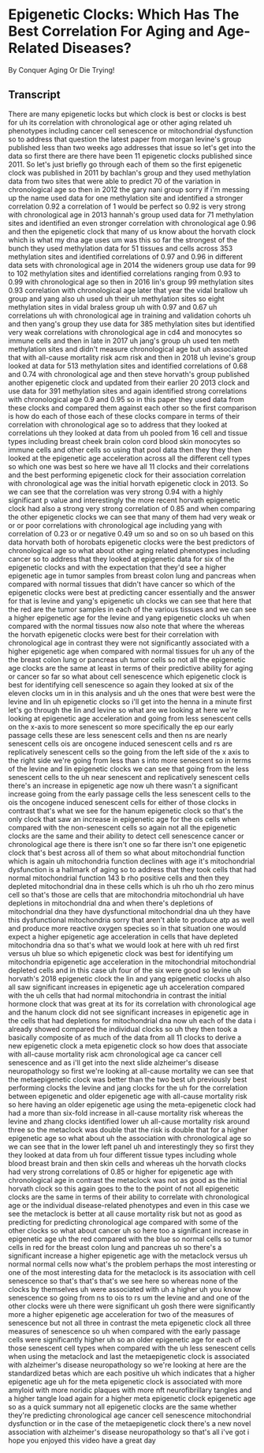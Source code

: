 # Epigenetic Clocks: Which Has The Best Correlation For Aging and Age-Related Diseases?

By Conquer Aging Or Die Trying! 


## Transcript

There are many epigenetic locks but which clock is best or clocks is best for uh its correlation with chronological age or other aging related uh phenotypes including cancer cell senescence or mitochondrial dysfunction so to address that question the latest paper from morgan levine's group published less than two weeks ago addresses that issue so let's get into the data so first there are there have been 11 epigenetic clocks published since 2011. So let's just briefly go through each of them so the first epigenetic clock was published in 2011 by bachlan's group and they used methylation data from two sites that were able to predict 70 of the variation in chronological age so then in 2012 the gary nani group sorry if i'm messing up the name used data for one methylation site and identified a stronger correlation 0.92 a correlation of 1 would be perfect so 0.92 is very strong with chronological age in 2013 hannah's group used data for 71 methylation sites and identified an even stronger correlation with chronological age 0.96 and then the epigenetic clock that many of us know about the horvath clock which is what my dna age uses um was this so far the strongest of the bunch they used methylation data for 51 tissues and cells across 353 methylation sites and identified correlations of 0.97 and 0.96 in different data sets with chronological age in 2014 the wideners group use data for 99 to 102 methylation sites and identified correlations ranging from 0.93 to 0.99 with chronological age so then in 2016 lin's group 99 methylation sites 0.93 correlation with chronological age later that year the vidal brallow uh group and yang also uh used uh their uh methylation sites so eight methylation sites in vidal braless group uh with 0.97 and 0.67 uh correlations uh with chronological age in training and validation cohorts uh and then yang's group they use data for 385 methylation sites but identified very weak correlations with chronological age in cd4 and monocytes so immune cells and then in late in 2017 uh jang's group uh used ten meth methylation sites and didn't measure chronological age but uh associated that with all-cause mortality risk acm risk and then in 2018 uh levine's group looked at data for 513 methylation sites and identified correlations of 0.68 and 0.74 with chronological age and then steve horvath's group published another epigenetic clock and updated from their earlier 20 2013 clock and use data for 391 methylation sites and again identified strong correlations with chronological age 0.9 and 0.95 so in this paper they used data from these clocks and compared them against each other so the first comparison is how do each of those each of these clocks compare in terms of their correlation with chronological age so to address that they looked at correlations uh they looked at data from uh pooled from 16 cell and tissue types including breast cheek brain colon cord blood skin monocytes so immune cells and other cells so using that pool data then they they then looked at the epigenetic age acceleration across all the different cell types so which one was best so here we have all 11 clocks and their correlations and the best performing epigenetic clock for their association correlation with chronological age was the initial horvath epigenetic clock in 2013. So we can see that the correlation was very strong 0.94 with a highly significant p value and interestingly the more recent horvath epigenetic clock had also a strong very strong correlation of 0.85 and when comparing the other epigenetic clocks we can see that many of them had very weak or or or poor correlations with chronological age including yang with correlation of 0.23 or or negative 0.49 um so and so on so uh based on this data horvath both of horobats epigenetic clocks were the best predictors of chronological age so what about other aging related phenotypes including cancer so to address that they looked at epigenetic data for six of the epigenetic clocks and with the expectation that they'd see a higher epigenetic age in tumor samples from breast colon lung and pancreas when compared with normal tissues that didn't have cancer so which of the epigenetic clocks were best at predicting cancer essentially and the answer for that is levine and yang's epigenetic uh clocks we can see that here that the red are the tumor samples in each of the various tissues and we can see a higher epigenetic age for the levine and yang epigenetic clocks uh when compared with the normal tissues now also note that where the whereas the horvath epigenetic clocks were best for their correlation with chronological age in contrast they were not significantly associated with a higher epigenetic age when compared with normal tissues for uh any of the the breast colon lung or pancreas uh tumor cells so not all the epigenetic age clocks are the same at least in terms of their predictive ability for aging or cancer so far so what about cell senescence which epigenetic clock is best for identifying cell senescence so again they looked at six of the eleven clocks um in in this analysis and uh the ones that were best were the levine and lin uh epigenetic clocks so i'll get into the henna in a minute first let's go through the lin and levine so what are we looking at here we're looking at epigenetic age acceleration and going from less senescent cells on the x-axis to more senescent so more specifically the ep our early passage cells these are less senescent cells and then ns are nearly senescent cells ois are oncogene induced senescent cells and rs are replicatively senescent cells so the going from the left side of the x axis to the right side we're going from less than s into more senescent so in terms of the levine and lin epigenetic clocks we can see that going from the less senescent cells to the uh near senescent and replicatively senescent cells there's an increase in epigenetic age now uh there wasn't a significant increase going from the early passage cells the less senescent cells to the ois the oncogene induced senescent cells for either of those clocks in contrast that's what we see for the hanum epigenetic clock so that's the only clock that saw an increase in epigenetic age for the ois cells when compared with the non-senescent cells so again not all the epigenetic clocks are the same and their ability to detect cell senescence cancer or chronological age there is there isn't one so far there isn't one epigenetic clock that's best across all of them so what about mitochondrial function which is again uh mitochondria function declines with age it's mitochondrial dysfunction is a hallmark of aging so to address that they took cells that had normal mitochondrial function 143 b rho positive cells and then they depleted mitochondrial dna in these cells which is uh rho uh rho zero minus cell so that's those are cells that are mitochondria mitochondrial uh have depletions in mitochondrial dna and when there's depletions of mitochondrial dna they have dysfunctional mitochondrial dna uh they have this dysfunctional mitochondria sorry that aren't able to produce atp as well and produce more reactive oxygen species so in that situation one would expect a higher epigenetic age acceleration in cells that have depleted mitochondria dna so that's what we would look at here with uh red first versus uh blue so which epigenetic clock was best for identifying um mitochondria epigenetic age acceleration in the mitochondrial mitochondrial depleted cells and in this case uh four of the six were good so levine uh horvath's 2018 epigenetic clock the lin and yang epigenetic clocks uh also all saw significant increases in epigenetic age uh acceleration compared with the uh cells that had normal mitochondria in contrast the initial hormone clock that was great at its for its correlation with chronological age and the hanum clock did not see significant increases in epigenetic age in the cells that had depletions for mitochondrial dna now uh each of the data i already showed compared the individual clocks so uh they then took a basically composite of as much of the data from all 11 clocks to derive a new epigenetic clock a meta epigenetic clock so how does that associate with all-cause mortality risk acm chronological age ca cancer cell senescence and as i'll get into the next slide alzheimer's disease neuropathology so first we're looking at all-cause mortality we can see that the metaepigenetic clock was better than the two best uh previously best performing clocks the levine and jang clocks for the uh for the correlation between epigenetic and older epigenetic age with all-cause mortality risk so here having an older epigenetic age using the meta-epigenetic clock had had a more than six-fold increase in all-cause mortality risk whereas the levine and zhang clocks identified lower uh all-cause mortality risk around three so the metaclock was double that the risk is double that for a higher epigenetic age so what about uh the association with chronological age so we can see that in the lower left panel uh and interestingly they so first they they looked at data from uh four different tissue types including whole blood breast brain and then skin cells and whereas uh the horvath clocks had very strong correlations of 0.85 or higher for epigenetic age with chronological age in contrast the metaclock was not as good as the initial horvath clock so this again goes to the to the point of not all epigenetic clocks are the same in terms of their ability to correlate with chronological age or the individual disease-related phenotypes and even in this case we see the metaclock is better at all cause mortality risk but not as good as predicting for predicting chronological age compared with some of the other clocks so what about cancer uh so here too a significant increase in epigenetic age uh the red compared with the blue so normal cells so tumor cells in red for the breast colon lung and pancreas uh so there's a significant increase a higher epigenetic age with the metaclock versus uh normal normal cells now what's the problem perhaps the most interesting or one of the most interesting data for the metaclock is its association with cell senescence so that's that's that's we see here so whereas none of the clocks by themselves uh were associated with uh a higher uh you know senescence so going from ns to ois to rs um the levine and and one of the other clocks were uh there were significant uh gosh there were significantly more a higher epigenetic age acceleration for two of the measures of senescence but not all three in contrast the meta epigenetic clock all three measures of senescence so uh when compared with the early passage cells were significantly higher uh so an older epigenetic age for each of those senescent cell types when compared with the uh less senescent cells when using the metaclock and last the metaepigenetic clock is associated with alzheimer's disease neuropathology so we're looking at here are the standardized betas which are each positive uh which indicates that a higher epigenetic age uh for the meta epigenetic clock is associated with more amyloid with more noridic plaques with more nft neurofibrillary tangles and a higher tangle load again for a higher meta epigenetic clock epigenetic age so as a quick summary not all epigenetic clocks are the same whether they're predicting chronological age cancer cell senescence mitochondrial dysfunction or in the case of the metaepigenetic clock there's a new novel association with alzheimer's disease neuropathology so that's all i've got i hope you enjoyed this video have a great day
